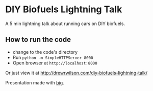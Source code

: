 DIY Biofuels Lightning Talk
===========================

A 5 min lightning talk about running cars on DIY biofuels.

## How to run the code
* change to the code's directory
* Run ` python -m SimpleHTTPServer 8000 `
* Open browser at ` http://localhost:8000 `

Or just view it at http://drewrwilson.com/diy-biofuels-lightning-talk/

Presentation made with [big](https://github.com/tmcw/big/).
